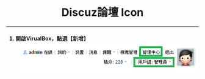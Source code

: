 # **<center>Discuz論壇 Icon**

---

<ol><h4>
  <li>開啟VirualBox，點選【新增】
  <br><img src='../img/app_part1/part1_1.png'>
  </h4>
</ol>